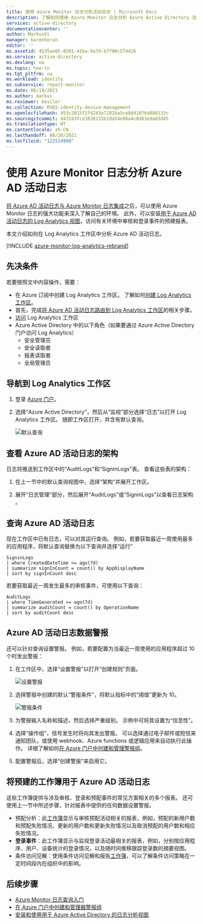 ```yaml
---
title: 使用 Azure Monitor 日志分析活动日志 | Microsoft Docs
description: 了解如何使用 Azure Monitor 日志分析 Azure Active Directory 活动日志
services: active-directory
documentationcenter: ''
author: MarkusVi
manager: karenhoran
editor: ''
ms.assetid: 4535ae65-8591-41ba-9a7d-b7f00c574426
ms.service: active-directory
ms.devlang: na
ms.topic: how-to
ms.tgt_pltfrm: na
ms.workload: identity
ms.subservice: report-monitor
ms.date: 08/19/2021
ms.author: markvi
ms.reviewer: besiler
ms.collection: M365-identity-device-management
ms.openlocfilehash: 453c2815f2f4243a7101ba5ce8dd1076d088133c
ms.sourcegitcommit: d43193fce3838215b19a54e06a4c0db3eda65d45
ms.translationtype: HT
ms.contentlocale: zh-CN
ms.lasthandoff: 08/20/2021
ms.locfileid: "122514990"
---
```

# <a name="analyze-azure-ad-activity-logs-with-azure-monitor-logs"></a>使用 Azure Monitor 日志分析 Azure AD 活动日志

[将 Azure AD 活动日志与 Azure Monitor 日志集成](howto-integrate-activity-logs-with-log-analytics.md)之后，可以使用 Azure Monitor 日志的强大功能来深入了解自己的环境。 此外，可以安装[用于 Azure AD 活动日志的 Log Analytics 视图](howto-install-use-log-analytics-views.md)，访问有关环境中审核和登录事件的预建报表。

本文介绍如何在 Log Analytics 工作区中分析 Azure AD 活动日志。 

[!INCLUDE [azure-monitor-log-analytics-rebrand](../../../includes/azure-monitor-log-analytics-rebrand.md)]

## <a name="prerequisites"></a>先决条件 

若要按照文中内容操作，需要：

* 在 Azure 订阅中创建 Log Analytics 工作区。 了解如何[创建 Log Analytics 工作区](../../azure-monitor/logs/quick-create-workspace.md)。
* 首先，完成[将 Azure AD 活动日志路由到 Log Analytics 工作区](howto-integrate-activity-logs-with-log-analytics.md)的相关步骤。
*  [访问](../../azure-monitor/logs/manage-access.md#manage-access-using-workspace-permissions) Log Analytics 工作区
* Azure Active Directory 中的以下角色（如果要通过 Azure Active Directory 门户访问 Log Analytics）
    - 安全管理员
    - 安全读取者
    - 报表读取者
    - 全局管理员
    
## <a name="navigate-to-the-log-analytics-workspace"></a>导航到 Log Analytics 工作区

1. 登录 [Azure 门户](https://portal.azure.com)。 

2. 选择“Azure Active Directory”，然后从“监视”部分选择“日志”以打开 Log Analytics 工作区。 随即工作区打开，并含有默认查询。

    ![默认查询](./media/howto-analyze-activity-logs-log-analytics/defaultquery.png)


## <a name="view-the-schema-for-azure-ad-activity-logs"></a>查看 Azure AD 活动日志的架构

日志将推送到工作区中的“AuditLogs”和“SigninLogs”表。 查看这些表的架构：

1. 在上一节中的默认查询视图中，选择“架构”并展开工作区。 

2. 展开“日志管理”部分，然后展开“AuditLogs”或“SigninLogs”以查看日志架构  。

## <a name="query-the-azure-ad-activity-logs"></a>查询 Azure AD 活动日志

现在工作区中已有日志，可以对其运行查询。 例如，若要获取最近一周使用最多的应用程序，将默认查询替换为以下查询并选择“运行”

```
SigninLogs 
| where CreatedDateTime >= ago(7d)
| summarize signInCount = count() by AppDisplayName 
| sort by signInCount desc 
```

若要获取最近一周发生最多的审核事件，可使用以下查询：

```
AuditLogs 
| where TimeGenerated >= ago(7d)
| summarize auditCount = count() by OperationName 
| sort by auditCount desc 
```
## <a name="alert-on-azure-ad-activity-log-data"></a>Azure AD 活动日志数据警报

还可以针对查询设置警报。 例如，若要配置为当最近一周使用的应用程序超过 10 个时发出警报：

1. 在工作区中，选择“设置警报”以打开“创建规则”页面。

    ![设置警报](./media/howto-analyze-activity-logs-log-analytics/setalert.png)

2. 选择警报中创建的默认“警报条件”，将默认指标中的“阈值”更新为 10。

    ![警报条件](./media/howto-analyze-activity-logs-log-analytics/alertcriteria.png)

3. 为警报输入名称和描述，然后选择严重级别。 示例中可将其设置为“信息性”。

4. 选择“操作组”，信号发生时将向其发出警报。 可以选择通过电子邮件或短信来通知团队，或使用 webhook、Azure functions 或逻辑应用来自动执行此操作。 详细了解如何[在 Azure 门户中创建和管理警报组](../../azure-monitor/alerts/action-groups.md)。

5. 配置警报后，选择“创建警报”来启用它。 

## <a name="use-pre-built-workbooks-for-azure-ad-activity-logs"></a>将预建的工作簿用于 Azure AD 活动日志

这些工作簿提供与涉及审核、登录和预配事件的常见方案相关的多个报表。 还可使用上一节中所述步骤，针对报表中提供的任何数据设置警报。

* 预配分析：此[工作簿](../app-provisioning/application-provisioning-log-analytics.md)显示与审核预配活动相关的报表，例如，预配的新用户数和预配失败情况、更新的用户数和更新失败情况以及取消预配的用户数和相应失败情况。    
* **登录事件**：此工作簿显示与监视登录活动最相关的报表，例如，分别按应用程序、用户、设备统计的登录情况，以及随时间推移跟踪登录数的摘要视图。
* 条件访问见解：使用条件访问见解和报告[工作簿](../conditional-access/howto-conditional-access-insights-reporting.md)，可以了解条件访问策略在一定时间段内在组织中的影响。 

## <a name="next-steps"></a>后续步骤

* [Azure Monitor 日志查询入门](../../azure-monitor/logs/get-started-queries.md)
* [在 Azure 门户中创建和管理器警报组](../../azure-monitor/alerts/action-groups.md)
* [安装和使用用于 Azure Active Directory 的日志分析视图](howto-install-use-log-analytics-views.md)